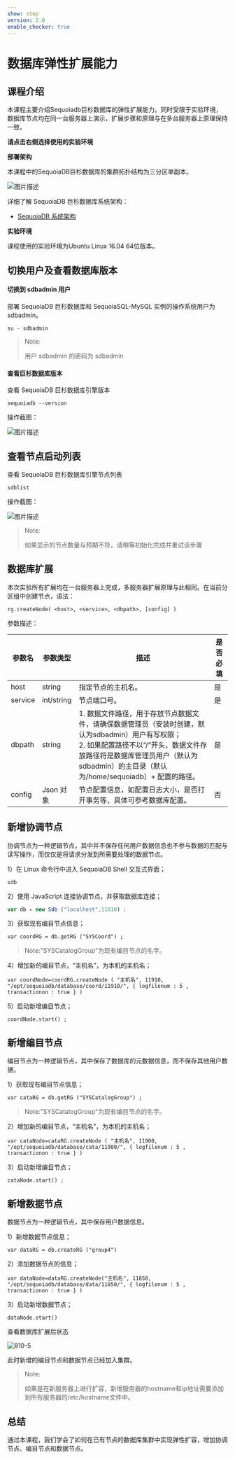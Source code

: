 ```yaml
---
show: step
version: 2.0
enable_checker: true
---
```


# 数据库弹性扩展能力


## 课程介绍

本课程主要介绍Sequoiadb巨杉数据库的弹性扩展能力。同时受限于实验环境，数据库节点均在同一台服务器上演示，扩展步骤和原理与在多台服务器上原理保持一致。

**请点击右侧选择使用的实验环境**

**部署架构**

本课程中的SequoiaDB巨杉数据库的集群拓扑结构为三分区单副本。

![图片描述](https://doc.shiyanlou.com/courses/1544/1207281/edad10d1fca39ab74e2d0a1c01d34154)

详细了解 SequoiaDB 巨杉数据库系统架构：
* [SequoiaDB 系统架构](http://doc.sequoiadb.com/cn/sequoiadb-cat_id-1519649201-edition_id-0)

**实验环境**

课程使用的实验环境为Ubuntu Linux 16.04 64位版本。

## 切换用户及查看数据库版本

#### 切换到 sdbadmin 用户

部署 SequoiaDB 巨杉数据库和 SequoiaSQL-MySQL 实例的操作系统用户为 sdbadmin。
```
su - sdbadmin
```
>Note:
>
>用户 sdbadmin 的密码为 sdbadmin

#### 查看巨杉数据库版本

查看 SequoiaDB 巨杉数据库引擎版本

```
sequoiadb --version
```
操作截图：

![图片描述](https://doc.shiyanlou.com/courses/1469/1207281/b4082b0d6d6bdf89d229aa713a53759d)

## 查看节点启动列表

查看 SequoiaDB 巨杉数据库引擎节点列表

```
sdblist 
```

操作截图：

![图片描述](https://doc.shiyanlou.com/courses/1469/1207281/02fcaa58ac27e91688ead137fa748d6e)

>Note:
>
>如果显示的节点数量与预期不符，请稍等初始化完成并重试该步骤


## 数据库扩展

本次实验所有扩展均在一台服务器上完成，多服务器扩展原理与此相同。在当前分区组中创建节点，语法：

```
rg.createNode( <host>, <service>, <dbpath>, [config] )
```

参数描述：

| 参数名 | 参数类型   | 描述 | 是否必填 |
| ----- | --------- | ----------- | ------- |
| host | string | 指定节点的主机名。 | 是 |
| service  | 	int/string     | 节点端口号。    | 是 |
| dbpath  | string     | 1. 数据文件路径，用于存放节点数据文件，请确保数据管理员（安装时创建，默认为sdbadmin）用户有写权限； <br> 2. 如果配置路径不以“/”开头，数据文件存放路径将是数据库管理员用户（默认为sdbadmin）的主目录（默认为/home/sequoiadb）+ 配置的路径。    | 是 |
| config  | Json 对象     | 节点配置信息，如配置日志大小，是否打开事务等，具体可参考数据库配置。    | 否 |

## 新增协调节点

协调节点为一种逻辑节点，其中并不保存任何用户数据信息也不参与数据的匹配与读写操作，而仅仅是将请求分发到所需要处理的数据节点。

1）在 Linux 命令行中进入 SequoiaDB Shell 交互式界面；

```
sdb
```

2）使用 JavaScript 连接协调节点，并获取数据库连接；

```javascript
var db = new Sdb ("localhost",11810) ;
```

3）获取现有编目节点信息；

```
var coordRG = db.getRG ("SYSCoord") ;
```

> Note:"SYSCatalogGroup"为现有编目节点的名字。

4）增加新的编目节点，“主机名”，为本机的主机名；

```
var coordNode=coordRG.createNode ( "主机名", 11910, "/opt/sequoiadb/database/coord/11910/", { logfilenum : 5 , transactionon : true } )
```

5）启动新增编目节点；

```
coordNode.start() ;
```


## 新增编目节点

编目节点为一种逻辑节点，其中保存了数据库的元数据信息，而不保存其他用户数据。

1）获取现有编目节点信息；

```
var cataRG = db.getRG ("SYSCatalogGroup") ;
```

> Note:"SYSCatalogGroup"为现有编目节点的名字。

2）增加新的编目节点，“主机名”，为本机的主机名；

```
var cataNode=cataRG.createNode ( "主机名", 11900, "/opt/sequoiadb/database/cata/11900/", { logfilenum : 5 , transactionon : true } )
```

3）启动新增编目节点；

```
cataNode.start() ;
```


## 新增数据节点
数据节点为一种逻辑节点，其中保存用户数据信息。

1）新增数据节点信息；

```
var dataRG = db.createRG ("group4")
```

2）添加数据节点的信息；

```
var dataNode=dataRG.createNode("主机名", 11850, "/opt/sequoiadb/database/data/11850/", { logfilenum : 5 , transactionon : true } )
```


3）启动新增数据节点；

```
dataNode.start()
```

查看数据库扩展后状态

 ![810-5](https://doc.shiyanlou.com/courses/1544/1207281/5ad9b922385ea36fd732e160e5b1353e)

此时新增的编目节点和数据节点已经加入集群。

> Note:
>
> 如果是在新服务器上进行扩容，新增服务器的hostname和ip地址需要添加到所有服务器的/etc/hostname文件中。

## 总结
通过本课程，我们学会了如何在已有节点的数据库集群中实现弹性扩容，增加协调节点、编目节点和数据节点。
